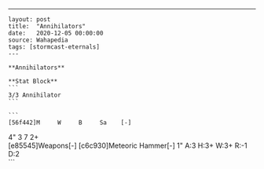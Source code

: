 ---
    layout: post
    title:  "Annihilators"
    date:   2020-12-05 00:00:00
    source: Wahapedia
    tags: [stormcast-eternals]
    ---
    
    **Annihilators**
    
    **Stat Block**
    ```
    3/3 Annihilator
    ```
    
    ```
    [56f442]M     W     B     Sa    [-]
4"    3     7     2+    
[e85545]Weapons[-]
[c6c930]Meteoric Hammer[-]
1"     A:3    H:3+   W:3+   R:-1   D:2   
    ```
    
    
    